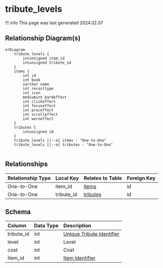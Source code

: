 # tribute_levels

!!! info
	This page was last generated 2024.02.07

## Relationship Diagram(s)

```mermaid
erDiagram
    tribute_levels {
        intunsigned item_id
        intunsigned tribute_id
    }
    items {
        int id
        int book
        varchar name
        int recasttype
        int icon
        mediumint bardeffect
        int clickeffect
        int focuseffect
        int proceffect
        int scrolleffect
        int worneffect
    }
    tributes {
        intunsigned id
    }
    tribute_levels ||--o{ items : "One-to-One"
    tribute_levels ||--o{ tributes : "One-to-One"


```


## Relationships

| Relationship Type | Local Key | Relates to Table | Foreign Key |
| :--- | :--- | :--- | :--- |
| One-to-One | item_id | [items](../../schema/items/items.md) | id |
| One-to-One | tribute_id | [tributes](../../schema/tributes/tributes.md) | id |


## Schema

| Column | Data Type | Description |
| :--- | :--- | :--- |
| tribute_id | int | [Unique Tribute Identifier](tributes.md) |
| level | int | Level |
| cost | int | Cost |
| item_id | int | [Item Identifier](../../schema/items/items.md) |


